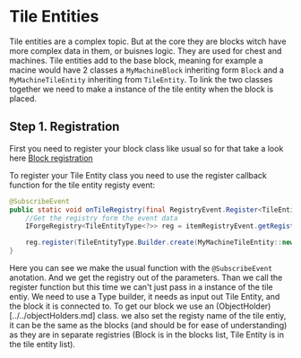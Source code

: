 # Tile Entities
Tile entities are a complex topic. But at the core they are blocks witch have more complex data in them, or buisnes logic. They are used for chest and machines.
Tile entities add to the base block, meaning for example a macine would have 2 classes a ``MyMachineBlock`` inheriting form ``Block`` and a ``MyMachineTileEntity`` inheriting from ``TileEntity``. To link the two classes together we need to make a instance of the tile entity when the block is placed.

## Step 1. Registration
First you need to register your block class like usual so for that take a look here [Block registration](../blocks.md#registering)

To register your Tile Entity class you need to use the register callback function for the tile entity registy event:
```java
@SubscribeEvent
public static void onTileRegistry(final RegistryEvent.Register<TileEntityType<?>> itemRegistryEvent){
    //Get the registry form the event data
    IForgeRegistry<TileEntityType<?>> reg = itemRegistryEvent.getRegistry();

    reg.register(TileEntityType.Builder.create(MyMachineTileEntity::new, MyBlocks.my_machine).build(null).setRegistryName("my_machine"));
}
```

Here you can see we make the usual function with the ``@SubscribeEvent`` anotation. And we get the registry out of the parameters. Than we call the register function but this time we can't just pass in a instance of the tile entiy. We need to use a Type builder, it needs as input out Tile Entity, and the block it is connected to. To get our block we use an (ObjectHolder)[../../objectHolders.md] class. we also set the registy name of the tile entiy, it can be the same as the blocks (and should be for ease of understanding) as they are in separate registries (Block is in the blocks list, Tile Entity is in the tile entity list).